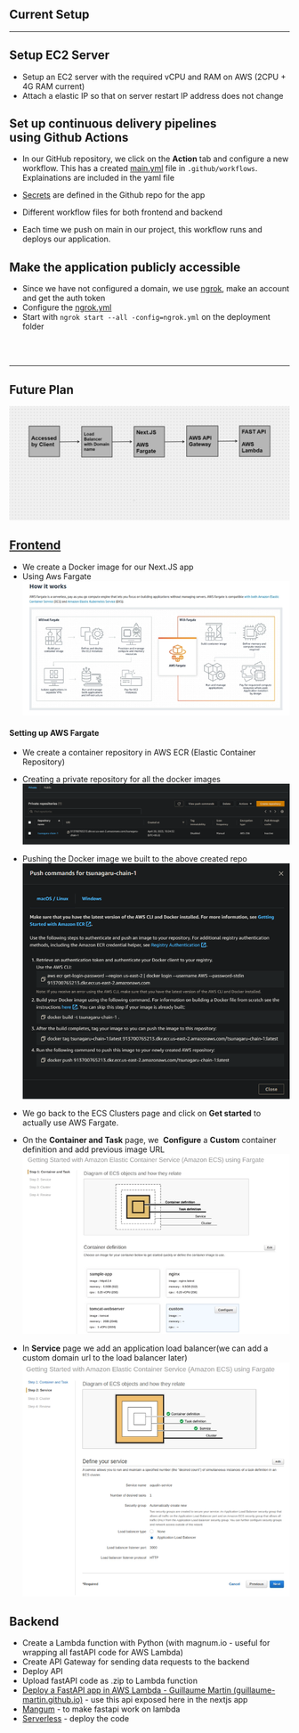 ## Current Setup
--- 
## Setup EC2 Server
- Setup an EC2 server with the required vCPU and RAM on AWS (2CPU + 4G RAM current)
- Attach a elastic IP so that on server restart IP address does not change

## Set up continuous delivery pipelines using Github Actions
-   In our GitHub repository, we click on the **Action** tab and configure a new workflow. This has a created [main.yml](./main.yaml) file in ```.github/workflows```. Explainations are included in the yaml file
-  [Secrets](./secrets.png) are defined in the Github repo for the app 
-  Different workflow files for both frontend and backend

- Each time we push on main in our project, this workflow runs and deploys our application.

## Make the application publicly accessible

- Since we have not configured a domain, we use [ngrok](https://dashboard.ngrok.com/get-started/your-authtoken), make an account and get the auth token
- Configure the [ngrok.yml](./ngrok.yml)
- Start with ```ngrok start --all -config=ngrok.yml``` on the deployment folder


<br>
<br>

--- 
##  Future Plan
![structure.png](./structure.png)

## [Frontend](./Frontend.md)
- We create a Docker image for our Next.JS app
- Using Aws Fargate 
![fargate.png](./front-images/fargate.png)
#### Setting up AWS Fargate
- We create a container repository in AWS ECR (Elastic Container Repository)
- Creating a private repository for all the docker images![repo.png](./front-images/repo.png)
- Pushing the Docker image we built to the above created repo![docker-push.png](./front-images/docker-push.png)

- We go back to the ECS Clusters page and click on **Get started** to actually use AWS Fargate.
- On the **Container and Task** page, we  **Configure** a **Custom** container definition and add previous image URL![clusters.png](./front-images/clusters.png)
- In **Service** page we add an application load balancer(we can add a custom domain url to the load balancer later)![load-balancer.png](./front-images/load-balancer.png)





## Backend
- Create a Lambda function with Python (with magnum.io - useful for wrapping all fastAPI code for AWS Lambda)
- Create API Gateway for sending data requests to the backend 
- Deploy API 
- Upload fastAPI code as .zip to Lambda function
- [Deploy a FastAPI app in AWS Lambda - Guillaume Martin (guillaume-martin.github.io)](https://guillaume-martin.github.io/deploy-fastapi-on-aws-lambda.html) - use this api exposed here in the nextjs app
- [Mangum](https://mangum.io/) - to make fastapi work on lambda
- [Serverless](serverless.com) - deploy the code